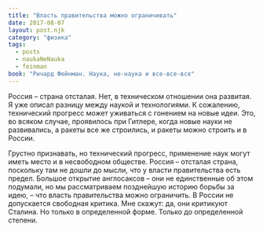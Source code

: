 ```yaml
---
title: "Власть правительства можно ограничивать"
date: 2017-08-07
layout: post.njk
category: "физика"
tags:
  - posts
  - naukaNeNauka
  - feinman
book: "Ричард Фейнман. Наука, не-наука и все-все-все"
---
```


Россия – страна отсталая. Нет, в техническом отношении она развитая. Я уже описал разницу между наукой и технологиями. К сожалению, технический прогресс может уживаться с гонением на новые идеи. Это, во всяком случае, проявилось при Гитлере, когда новые науки не развивались, а ракеты все же строились, и ракеты можно строить и в России.

Грустно признавать, но технический прогресс, применение наук могут иметь место и в несвободном обществе. Россия – отсталая страна, поскольку там не дошли до мысли, что у власти правительства есть предел. Большое открытие англосаксов – они не единственные об этом подумали, но мы рассматриваем позднейшую историю борьбы за идею, – что власть правительства можно ограничить. В России не допускается свободная критика. Мне скажут: да, они критикуют Сталина. Но только в определенной форме. Только до определенной степени.
